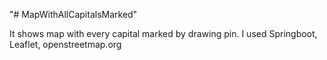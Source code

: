 "# MapWithAllCapitalsMarked" 

It shows map with every capital marked by drawing pin.
I used Springboot, Leaflet, openstreetmap.org
